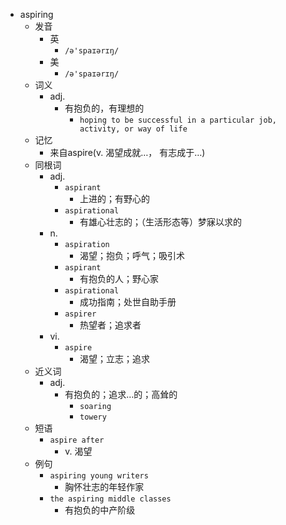 - aspiring
  - 发音
    - 英
      - `/ə'spaɪərɪŋ/`
    - 美
      - `/ə'spaɪərɪŋ/`
  - 词义
    - adj.
      - 有抱负的，有理想的
        - `hoping to be successful in a particular job, activity, or way of life`
  - 记忆
    - 来自aspire(v. 渴望成就…， 有志成于…)
  - 同根词
    - adj.
      - `aspirant`
        - 上进的；有野心的
      - `aspirational`
        - 有雄心壮志的；（生活形态等）梦寐以求的
    - n.
      - `aspiration`
        - 渴望；抱负；呼气；吸引术
      - `aspirant`
        - 有抱负的人；野心家
      - `aspirational`
        - 成功指南；处世自助手册
      - `aspirer`
        - 热望者；追求者
    - vi.
      - `aspire`
        - 渴望；立志；追求
  - 近义词
    - adj.
      - 有抱负的；追求…的；高耸的
        - `soaring`
        - `towery`
  - 短语
    - `aspire after`
      - v. 渴望 
  - 例句
    - `aspiring young writers`
      - 胸怀壮志的年轻作家
    - `the aspiring middle classes`
      - 有抱负的中产阶级

